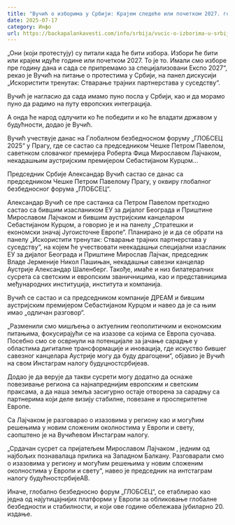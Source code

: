 ```yaml
---
title: "Вучић о изборима у Србији: Крајем следеће или почетком 2027. године"
date: 2025-07-17
category: Инфо
url: https://backapalankavesti.com/info/srbija/vucic-o-izborima-u-srbiji-krajem-sledece-ili-pocetkom-2027-godine/
---
```


„Они (који протестују) су питали када ће бити избора. Избори ће бити или крајем идуће године или почетком 2027. То је то. Имали смо изборе пре годину дана и сада се припремамо за специјализовани Експо 2027“, рекао је Вучић на питање о протестима у Србији, на панел дискусији „Искористити тренутак: Стварање трајних партнерстава у суседству“.

Вучић је нагласио да сада имамо пуно посла у Србији, као и да морамо пуно да радимо на путу европских интеграција.

А онда ће народ одлучити ко ће победити и ко ће владати државом у будућности, додао је Вучић.

Вучић учествује данас на Глобалном безбедносном форуму „ГЛОБСЕЦ 2025“ у Прагу, где се састао са председником Чешке Петром Павелом, саветнком словачког премијера Роберта Фица Мирославом Лајчаком, некадашњим аустријским премијером Себастијаном Курцом…

Председник Србије Александар Вучић састао се данас са председником Чешке Петром Павелому Прагу, у оквиру глобалног безбедносног форума „ГЛОБСЕЦ“.

Александар Вучић се пре састанка са Петром Павелом претходно састао са бившим изаслаником ЕУ за дијалог Београда и Приштине Мирославом Лајчаком и бившим аустријским канцеларом Себастијаном Курцом, а говорио је и на панелу „Стратешки и економски значај Југоисточне Европе“. Планирано је и да се обрати на панелу „Искористити тренутак: Стварање трајних партнерстава у суседству“, на којем ће учествовати неекадашњи специјални изасланик ЕУ за дијалог Београда и Приштине Мирослав Лајчак, председник Владе Јерменије Никол Пашињан, некадашњи савезни канцелар Аустрије Александар Шаленберг. Такође, имаће и низ билатералних сусрета са светским и европским званичницима, као и представницима међународних институција, института и компанија.

Вучић се састао и са председником компаније ДРЕАМ и бившим аустријским премијером Себастијаном Курцом и навео да је са њим имао „одличан разговор“.

„Разменили смо мишљења о актуелним геополитичким и економским питањима, фокусирајући се на изазове са којима се Европа суочава. Посебно смо се осврнули на потенцијале за јачање сарадње у областима дигиталне трансформације и иновација, где искуство бившег савезног канцелара Аустрије могу да буду драгоцени“, објавио је Вучић на свом Инстаграм налогу будуцностсрбијеав.

Додао је да верује да такви сусрети могу додатно да оснаже повезивање региона са најнапреднијим европским и светским праксама, а да наша земља засигурно остаје отворена за сарадњу са партнерима који деле визију стабилне, повезане и просперитетне Европе.

Са Лајчаком је разговарао о изазовима у региону као и могућим решењима у новим сложеним околностима у Европи и свету, саопштено је на Вучићевом Инстаграм налогу.

„Срдачан сусрет са пријатељем Мирославом Лајчаком , једним од најбољих познавалаца прилика на Западном Балкану. Разговарали смо о изазовима у региону и могућим решењима у новим сложеним околностима у Европи и свету“, навео је председник на интстаграм налогу будућностсрбијеАВ.

Иначе, глобално безбедносно форум „ГЛОБСЕЦ“, се етаблирао као једна од најутицајнијих платформи у Европи за обликовање глобалне безбедности и стабилности, и који ове године обележава јубиларно 20. издање.

